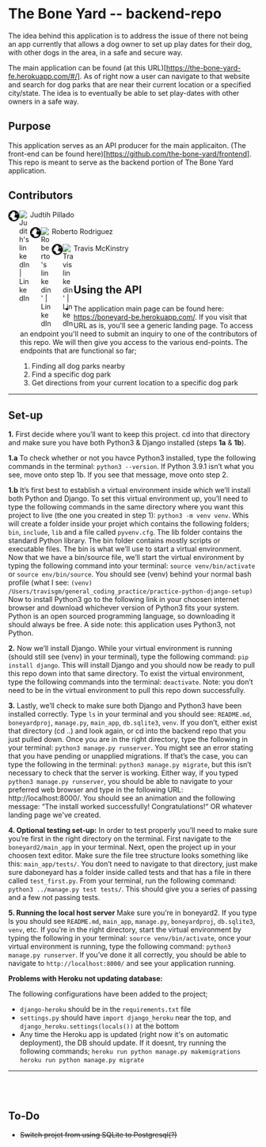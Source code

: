# The Bone Yard -- backend-repo

The idea behind this application is to address the issue of there not being an app currently that allows a dog owner to set up play dates for their dog, with other dogs in the area, in a safe and secure way.

The main application can be found (at this URL)[https://the-bone-yard-fe.herokuapp.com/#/]. As of right now a user can navigate to that website and search for dog parks that are near their current location or a specified city/state. The idea is to eventually be able to set play-dates with other owners in a safe way.

## Purpose
This application serves as an API producer for the main applicaiton. (The front-end can be found here)[https://github.com/the-bone-yard/frontend]. This repo is meant to serve as the backend portion of The Bone Yard application. 

## Contributors

Judtih Pillado
[<img align="left" alt="Judith's GitHub" width="22px" src="https://raw.githubusercontent.com/iconic/open-iconic/master/svg/globe.svg" />][git-jud]
[<img align="left" alt="Judith's linkedIn | LinkedIn" width="22px" src="https://cdn.jsdelivr.net/npm/simple-icons@v3/icons/linkedin.svg" />][linkedin-jud]
<br />
<br>
Roberto Rodriguez
[<img align="left" alt="Roberto's github" width="22px" src="https://raw.githubusercontent.com/iconic/open-iconic/master/svg/globe.svg" />][git-rob]
[<img align="left" alt="Roberto's linkedin' | LinkedIn" width="22px" src="https://cdn.jsdelivr.net/npm/simple-icons@v3/icons/linkedin.svg" />][linkedin-rob]
<br />
<br>
Travis McKinstry
[<img align="left" alt="Travis github" width="22px" src="https://raw.githubusercontent.com/iconic/open-iconic/master/svg/globe.svg" />][git-trav]
[<img align="left" alt="Travis linkedin' | LinkedIn" width="22px" src="https://cdn.jsdelivr.net/npm/simple-icons@v3/icons/linkedin.svg" />][linkedin-trav]
<br />
<br />
<br />

## Using the API

- The application main page can be found here: https://boneyard-be.herokuapp.com/. If you visit that URL as is, you'll see a generic landing page. To access an endpoint you'll need to submit an inquiry to one of the contributors of this repo. We will then give you access to the various end-points. The endpoints that are functional so far;

  1. Finding all dog parks nearby
  2. Find a specific dog park
  3. Get directions from your current location to a specific dog park


---
## Set-up

**1.** First decide where you’ll want to keep this project. cd into that directory and make sure you have both Python3 & Django installed (steps **1a** & **1b**).

   **1.a** To check whether or not you havce Python3 installed, type the following commands in the terminal: `python3 --version`. If Python 3.9.1 isn’t what you see, move onto step 1b. If you see that message, move onto step 2.

  **1.b** It’s first best to establish a virtual environment inside which we’ll install both Python and Django. To set this virtual environment up, you’ll need to type the following commands in the same directory where you want this project to live (the one you created in step 1): `python3 -m venv venv`. Whis will create a folder inside your projet which contains the following folders; `bin`, `include`, `lib` and a file called `pyvenv.cfg`. The lib folder contains the standard Python library. The bin folder contains mostly scripts or executable files. The bin is what we’ll use to start a virtual environment. <br>
Now that we have a bin/source file, we’ll start the virtual environment by typing the following command into your terminal: `source venv/bin/activate` or `source env/bin/source`. You should see (venv) behind your normal bash profile (what I see: `(venv) /Users/travisgm/general_coding_practice/practice-python-django-setup)` <br>
Now to install Python3 go to the following link in your choosen internet browser and download whichever version of Python3 fits your system. Python is an open sourced programming language, so downloading it should always be free. A side note: this application uses Python3, not Python.

**2.** Now we’ll install Django. While your virtual environment is running (should still see (venv) in your terminal), type the following command: `pip install django`. This will install Django and you should now be ready to pull this repo down into that same directory. To exist the virtual environment, type the following commands into the terminal: `deactivate`. Note: you don’t need to be in the virtual environment to pull this repo down successfully.

**3.** Lastly, we’ll check to make sure both Django and Python3 have been installed correctly.
Type `ls` in your terminal and you should see: `README.md`, `boneyardproj`, `manage.py`, `main_app`, `db.sqlite3`, `venv`. If you don’t, either exist that directory (cd ..) and look again, or cd into the backend repo that you just pulled down.
Once you are in the right directory, type the following in your terminal: `python3 manage.py runserver`. You might see an error stating that you have pending or unapplied migrations. If that’s the case, you can type the following in the terminal: `python3 manage.py migrate`, but this isn’t necessary to check that the server is working. Either way, if you typed `python3 manage.py runserver`, you should be able to navigate to your preferred web browser and type in the following URL: http://localhost:8000/. You should see an animation and the following message: “The install worked successfully! Congratulations!“ OR whatever landing page we've created.

**4. Optional testing set-up:** In order to test properly you’ll need to make sure you’re first in the right directory on the terminal. First navigate to the `boneyard2/main_app` in your terminal. Next, open the project up in your choosen text editor. Make sure the file tree structure looks something like this: `main_app/tests/`. You don’t need to navigate to that directory, just make sure daboneyard has a folder inside called tests and that has a file in there called `test_first.py`. From your terminal, run the following command: `python3 ../manage.py test tests/`. This should give you a series of passing and a few not passing tests.

**5. Running the local host server**
Make sure you’re in boneyard2. If you type ls you should see `README.md`, `main_app`, `manage.py`, `boneyardproj`, `db.sqlite3`, `venv`, etc. If you’re in the right directory, start the virtual environment by typing the following in your terminal: `source venv/bin/activate`, once your virtual environment is running, type the following command: `python3 manage.py runserver`. If you’ve done it all correctly, you should be able to navigate to `http://localhost:8000/` and see your application running.

**Problems with Heroku not updating database:**

The following configurations have been added to the project;
- `django-heroku` should be in the `requirements.txt` file
- `settings.py` should have `import django_heroku` near the top, and `django_heroku.settings(locals())` at the bottom
- Any time the Heroku app is updated (right now it's on automatic deployment), the DB should update. If it doesnt, try running the following commands;
`heroku run python manage.py makemigrations`
`heroku run python manage.py migrate`

---
<br />
<br />

## To-Do
- ~~Switch projet from using SQLite to Postgresql(?)~~





[git-jud]: https://github.com/judithpillado
[linkedin-jud]: https://www.linkedin.com/in/judith-pillado/

[git-rob]: https://github.com/robertorodriguez12
[linkedin-rob]: https://www.linkedin.com/in/roberto-j-rodriguez12/

[git-trav]: https://github.com/TravisGM92
[linkedin-trav]: https://www.linkedin.com/in/travis-mckinstry/
